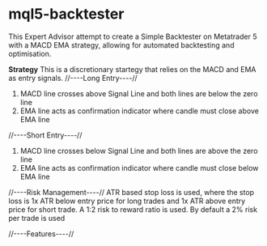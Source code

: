 # mql5-backtester
This Expert Advisor attempt to create a Simple Backtester on Metatrader 5 with a MACD EMA strategy, allowing for automated backtesting and optimisation. 

**Strategy**
This is a discretionary startegy that relies on the MACD and EMA as entry signals. 
//----Long Entry----//
1) MACD line crosses above Signal Line and both lines are below the zero line
2) EMA line acts as confirmation indicator where candle must close above EMA line

//----Short Entry----//
1) MACD line crosses below Signal Line and both lines are above the zero line
2) EMA line acts as confirmation indicator where candle must close below EMA line

//----Risk Management----//
ATR based stop loss is used, where the stop loss is 1x ATR below entry price for long trades and 1x ATR above entry price for short trade. A 1:2 risk to reward ratio is used. By default a 2% risk per trade is used 

//----Features----//
